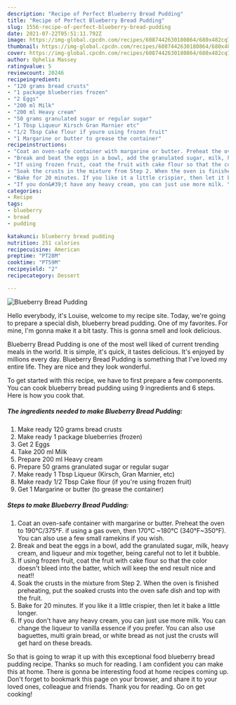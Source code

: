```yaml
---
description: "Recipe of Perfect Blueberry Bread Pudding"
title: "Recipe of Perfect Blueberry Bread Pudding"
slug: 1556-recipe-of-perfect-blueberry-bread-pudding
date: 2021-07-22T05:51:11.792Z
image: https://img-global.cpcdn.com/recipes/6087442630180864/680x482cq70/blueberry-bread-pudding-recipe-main-photo.jpg
thumbnail: https://img-global.cpcdn.com/recipes/6087442630180864/680x482cq70/blueberry-bread-pudding-recipe-main-photo.jpg
cover: https://img-global.cpcdn.com/recipes/6087442630180864/680x482cq70/blueberry-bread-pudding-recipe-main-photo.jpg
author: Ophelia Massey
ratingvalue: 5
reviewcount: 20246
recipeingredient:
- "120 grams bread crusts"
- "1 package blueberries frozen"
- "2 Eggs"
- "200 ml Milk"
- "200 ml Heavy cream"
- "50 grams granulated sugar or regular sugar"
- "1 Tbsp Liqueur Kirsch Gran Marnier etc"
- "1/2 Tbsp Cake flour if youre using frozen fruit"
- "1 Margarine or butter to grease the container"
recipeinstructions:
- "Coat an oven-safe container with margarine or butter. Preheat the oven to 190°C/375°F. if using a gas oven, then 170°C ~180°C (340°F~350°F). You can also use a few small ramekins if you wish."
- "Break and beat the eggs in a bowl, add the granulated sugar, milk, heavy cream, and liqueur and mix together, being careful not to let it bubble."
- "If using frozen fruit, coat the fruit with cake flour so that the color doesn&#39;t bleed into the batter, which will keep the end result nice and neat!!"
- "Soak the crusts in the mixture from Step 2. When the oven is finished preheating, put the soaked crusts into the oven safe dish and top with the fruit."
- "Bake for 20 minutes. If you like it a little crispier, then let it bake a little longer."
- "If you don&#39;t have any heavy cream, you can just use more milk. You can change the liqueur to vanilla essence if you prefer. You can also use baguettes, multi grain bread, or white bread as not just the crusts will get hard on these breads."
categories:
- Recipe
tags:
- blueberry
- bread
- pudding

katakunci: blueberry bread pudding 
nutrition: 251 calories
recipecuisine: American
preptime: "PT28M"
cooktime: "PT59M"
recipeyield: "2"
recipecategory: Dessert

---
```



![Blueberry Bread Pudding](https://img-global.cpcdn.com/recipes/6087442630180864/680x482cq70/blueberry-bread-pudding-recipe-main-photo.jpg)

Hello everybody, it's Louise, welcome to my recipe site. Today, we're going to prepare a special dish, blueberry bread pudding. One of my favorites. For mine, I'm gonna make it a bit tasty. This is gonna smell and look delicious.



Blueberry Bread Pudding is one of the most well liked of current trending meals in the world. It is simple, it's quick, it tastes delicious. It's enjoyed by millions every day. Blueberry Bread Pudding is something that I've loved my entire life. They are nice and they look wonderful.


To get started with this recipe, we have to first prepare a few components. You can cook blueberry bread pudding using 9 ingredients and 6 steps. Here is how you cook that.

<!--inarticleads1-->

##### The ingredients needed to make Blueberry Bread Pudding:

1. Make ready 120 grams bread crusts
1. Make ready 1 package blueberries (frozen)
1. Get 2 Eggs
1. Take 200 ml Milk
1. Prepare 200 ml Heavy cream
1. Prepare 50 grams granulated sugar or regular sugar
1. Make ready 1 Tbsp Liqueur (Kirsch, Gran Marnier, etc)
1. Make ready 1/2 Tbsp Cake flour (if you&#39;re using frozen fruit)
1. Get 1 Margarine or butter (to grease the container)




<!--inarticleads2-->

##### Steps to make Blueberry Bread Pudding:

1. Coat an oven-safe container with margarine or butter. Preheat the oven to 190°C/375°F. if using a gas oven, then 170°C ~180°C (340°F~350°F). You can also use a few small ramekins if you wish.
1. Break and beat the eggs in a bowl, add the granulated sugar, milk, heavy cream, and liqueur and mix together, being careful not to let it bubble.
1. If using frozen fruit, coat the fruit with cake flour so that the color doesn&#39;t bleed into the batter, which will keep the end result nice and neat!!
1. Soak the crusts in the mixture from Step 2. When the oven is finished preheating, put the soaked crusts into the oven safe dish and top with the fruit.
1. Bake for 20 minutes. If you like it a little crispier, then let it bake a little longer.
1. If you don&#39;t have any heavy cream, you can just use more milk. You can change the liqueur to vanilla essence if you prefer. You can also use baguettes, multi grain bread, or white bread as not just the crusts will get hard on these breads.




So that is going to wrap it up with this exceptional food blueberry bread pudding recipe. Thanks so much for reading. I am confident you can make this at home. There is gonna be interesting food at home recipes coming up. Don't forget to bookmark this page on your browser, and share it to your loved ones, colleague and friends. Thank you for reading. Go on get cooking!

